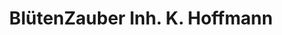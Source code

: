 ---
title: "BlütenZauber Inh. K. Hoffmann"
url: /sulingen/bluetenzauber-inh-k-hoffmann/
shop: Blumen
---